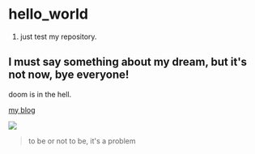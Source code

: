 # hello_world
1. just test my repository.

## I must say something about my dream, but it's not now, bye everyone!
doom is in the hell.

[my blog](https://github.com/bobokick)

![](https://image.baidu.com/search/detail?ct=503316480&z=0&ipn=d&word=%E5%A4%A9%E7%A9%BA%E5%9B%BE&hs=2&pn=0&spn=0&di=119350&pi=0&rn=1&tn=baiduimagedetail&is=0%2C0&ie=utf-8&oe=utf-8&cl=2&lm=-1&cs=1027403560%2C1931688493&os=1641600598%2C3290127878&simid=4236535331%2C584520595&adpicid=0&lpn=0&ln=30&fr=ala&fm=&sme=&cg=&bdtype=0&oriquery=%E5%A4%A9%E7%A9%BA%E5%9B%BE&objurl=https%3A%2F%2Fgimg2.baidu.com%2Fimage_search%2Fsrc%3Dhttp%3A%2F%2Fdpic.tiankong.com%2Fcu%2Fkd%2FQJ6737314983.jpg%3Fx-oss-process%3Dstyle%2Fshow%26refer%3Dhttp%3A%2F%2Fdpic.tiankong.com%26app%3D2002%26size%3Df9999%2C10000%26q%3Da80%26n%3D0%26g%3D0n%26fmt%3Djpeg%3Fsec%3D1617598885%26t%3Dd951e8979113c237dc7cdfcf4071309e&fromurl=ippr_z2C%24qAzdH3FAzdH3Fooo_z%26e3Bq7wg3tg2_z%26e3Bv54AzdH3Ft42tgu5AzdH3F7samdc-bn8a_z%26e3Bip4s&gsm=1&islist=&querylist=)

> to be or not to be, it's a problem
> 
